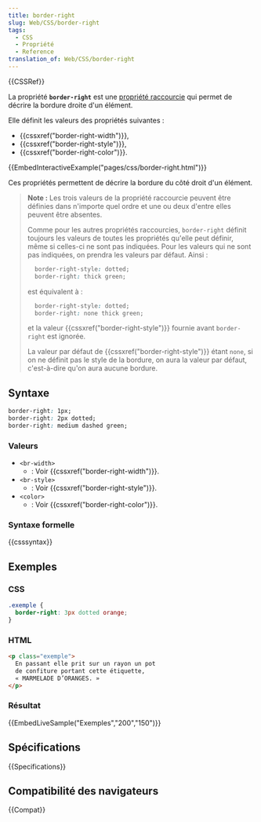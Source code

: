 ```yaml
---
title: border-right
slug: Web/CSS/border-right
tags:
  - CSS
  - Propriété
  - Reference
translation_of: Web/CSS/border-right
---
```


{{CSSRef}}

La propriété **`border-right`** est une [propriété raccourcie](/fr/docs/Web/CSS/Propri%C3%A9t%C3%A9s_raccourcies) qui permet de décrire la bordure droite d'un élément.

Elle définit les valeurs des propriétés suivantes :

- {{cssxref("border-right-width")}},
- {{cssxref("border-right-style")}},
- {{cssxref("border-right-color")}}.

{{EmbedInteractiveExample("pages/css/border-right.html")}}

Ces propriétés permettent de décrire la bordure du côté droit d'un élément.

> **Note :** Les trois valeurs de la propriété raccourcie peuvent être définies dans n'importe quel ordre et une ou deux d'entre elles peuvent être absentes.
>
> Comme pour les autres propriétés raccourcies, `border-right` définit toujours les valeurs de toutes les propriétés qu'elle peut définir, même si celles-ci ne sont pas indiquées. Pour les valeurs qui ne sont pas indiquées, on prendra les valeurs par défaut. Ainsi :
>
> ```css
>   border-right-style: dotted;
>   border-right: thick green;
> ```
>
> est équivalent à :
>
> ```css
>   border-right-style: dotted;
>   border-right: none thick green;
> ```
>
> et la valeur {{cssxref("border-right-style")}} fournie avant `border-right` est ignorée.
>
> La valeur par défaut de {{cssxref("border-right-style")}} étant `none`, si on ne définit pas le style de la bordure, on aura la valeur par défaut, c'est-à-dire qu'on aura aucune bordure.

## Syntaxe

```css
border-right: 1px;
border-right: 2px dotted;
border-right: medium dashed green;
```

### Valeurs

- `<br-width>`
  - : Voir {{cssxref("border-right-width")}}.
- `<br-style>`
  - : Voir {{cssxref("border-right-style")}}.
- `<color>`
  - : Voir {{cssxref("border-right-color")}}.

### Syntaxe formelle

{{csssyntax}}

## Exemples

### CSS

```css
.exemple {
  border-right: 3px dotted orange;
}
```

### HTML

```html
<p class="exemple">
  En passant elle prit sur un rayon un pot
  de confiture portant cette étiquette,
  « MARMELADE D’ORANGES. »
</p>
```

### Résultat

{{EmbedLiveSample("Exemples","200","150")}}

## Spécifications

{{Specifications}}

## Compatibilité des navigateurs

{{Compat}}
